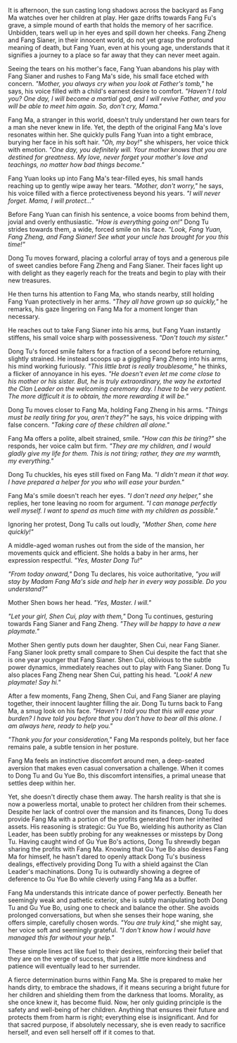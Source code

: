 It is afternoon, the sun casting long shadows across the backyard as Fang Ma watches over her children at play. Her gaze drifts towards Fang Fu's grave, a simple mound of earth that holds the memory of her sacrifice. Unbidden, tears well up in her eyes and spill down her cheeks. Fang Zheng and Fang Sianer, in their innocent world, do not yet grasp the profound meaning of death, but Fang Yuan, even at his young age, understands that it signifies a journey to a place so far away that they can never meet again.

Seeing the tears on his mother's face, Fang Yuan abandons his play with Fang Sianer and rushes to Fang Ma's side, his small face etched with concern. _"Mother, you always cry when you look at Father's tomb,"_ he says, his voice filled with a child's earnest desire to comfort. _"Haven't I told you? One day, I will become a martial god, and I will revive Father, and you will be able to meet him again. So, don't cry, Mama."_

Fang Ma, a stranger in this world, doesn't truly understand her own tears for a man she never knew in life. Yet, the depth of the original Fang Ma's love resonates within her. She quickly pulls Fang Yuan into a tight embrace, burying her face in his soft hair. _"Oh, my boy!"_ she whispers, her voice thick with emotion. _"One day, you definitely will. Your mother knows that you are destined for greatness. My love, never forget your mother's love and teachings, no matter how bad things become."_

Fang Yuan looks up into Fang Ma's tear-filled eyes, his small hands reaching up to gently wipe away her tears. _"Mother, don't worry,"_ he says, his voice filled with a fierce protectiveness beyond his years. _"I will never forget. Mama, I will protect..."_

Before Fang Yuan can finish his sentence, a voice booms from behind them, jovial and overly enthusiastic. _"How is everything going on!"_ Dong Tu strides towards them, a wide, forced smile on his face. _"Look, Fang Yuan, Fang Zheng, and Fang Sianer! See what your uncle has brought for you this time!"_

Dong Tu moves forward, placing a colorful array of toys and a generous pile of sweet candies before Fang Zheng and Fang Sianer. Their faces light up with delight as they eagerly reach for the treats and begin to play with their new treasures.

He then turns his attention to Fang Ma, who stands nearby, still holding Fang Yuan protectively in her arms. _"They all have grown up so quickly,"_ he remarks, his gaze lingering on Fang Ma for a moment longer than necessary.

He reaches out to take Fang Sianer into his arms, but Fang Yuan instantly stiffens, his small voice sharp with possessiveness. _"Don't touch my sister."_

Dong Tu's forced smile falters for a fraction of a second before returning, slightly strained. He instead scoops up a giggling Fang Zheng into his arms, his mind working furiously. _"This little brat is really troublesome,"_ he thinks, a flicker of annoyance in his eyes. _"He doesn't even let me come close to his mother or his sister. But, he is truly extraordinary, the way he extorted the Clan Leader on the welcoming ceremony day. I have to be very patient. The more difficult it is to obtain, the more rewarding it will be."_

Dong Tu moves closer to Fang Ma, holding Fang Zheng in his arms. _"Things must be really tiring for you, aren't they?"_ he says, his voice dripping with false concern. _"Taking care of these children all alone."_

Fang Ma offers a polite, albeit strained, smile. _"How can this be tiring?"_ she responds, her voice calm but firm. _"They are my children, and I would gladly give my life for them. This is not tiring; rather, they are my warmth, my everything."_

Dong Tu chuckles, his eyes still fixed on Fang Ma. _"I didn't mean it that way. I have prepared a helper for you who will ease your burden."_

Fang Ma's smile doesn't reach her eyes. _"I don't need any helper,"_ she replies, her tone leaving no room for argument. _"I can manage perfectly well myself. I want to spend as much time with my children as possible."_

Ignoring her protest, Dong Tu calls out loudly, _"Mother Shen, come here quickly!"_

A middle-aged woman rushes out from the side of the mansion, her movements quick and efficient. She holds a baby in her arms, her expression respectful. _"Yes, Master Dong Tu!"_

_"From today onward,"_ Dong Tu declares, his voice authoritative, _"you will stay by Madam Fang Ma's side and help her in every way possible. Do you understand?"_

Mother Shen bows her head. _"Yes, Master. I will."_

_"Let your girl, Shen Cui, play with them,"_ Dong Tu continues, gesturing towards Fang Sianer and Fang Zheng. _"They will be happy to have a new playmate."_


Mother Shen gently puts down her daughter, Shen Cui, near Fang Sianer. Fang Sianer look pretty small compare to Shen Cui despite the fact that she is one year younger that Fang Sianer. Shen Cui, oblivious to the subtle power dynamics, immediately reaches out to play with Fang Sianer. Dong Tu also places Fang Zheng near Shen Cui, patting his head. _"Look! A new playmate! Say hi."_

After a few moments, Fang Zheng, Shen Cui, and Fang Sianer are playing together, their innocent laughter filling the air. Dong Tu turns back to Fang Ma, a smug look on his face. _"Haven't I told you that this will ease your burden? I have told you before that you don't have to bear all this alone. I am always here, ready to help you."_

_"Thank you for your consideration,"_ Fang Ma responds politely, but her face remains pale, a subtle tension in her posture.

Fang Ma feels an instinctive discomfort around men, a deep-seated aversion that makes even casual conversation a challenge. When it comes to Dong Tu and Gu Yue Bo, this discomfort intensifies, a primal unease that settles deep within her.

Yet, she doesn't directly chase them away. The harsh reality is that she is now a powerless mortal, unable to protect her children from their schemes. Despite her lack of control over the mansion and its finances, Dong Tu does provide Fang Ma with a portion of the profits generated from her inherited assets. His reasoning is strategic: Gu Yue Bo, wielding his authority as Clan Leader, has been subtly probing for any weaknesses or missteps by Dong Tu. Having caught wind of Gu Yue Bo's actions, Dong Tu shrewdly began sharing the profits with Fang Ma. Knowing that Gu Yue Bo also desires Fang Ma for himself, he hasn't dared to openly attack Dong Tu's business dealings, effectively providing Dong Tu with a shield against the Clan Leader's machinations. Dong Tu is outwardly showing a degree of deference to Gu Yue Bo while cleverly using Fang Ma as a buffer.

Fang Ma understands this intricate dance of power perfectly. Beneath her seemingly weak and pathetic exterior, she is subtly manipulating both Dong Tu and Gu Yue Bo, using one to check and balance the other. She avoids prolonged conversations, but when she senses their hope waning, she offers simple, carefully chosen words. _"You are truly kind,"_ she might say, her voice soft and seemingly grateful. _"I don't know how I would have managed this far without your help."_

These simple lines act like fuel to their desires, reinforcing their belief that they are on the verge of success, that just a little more kindness and patience will eventually lead to her surrender.

A fierce determination burns within Fang Ma. She is prepared to make her hands dirty, to embrace the shadows, if it means securing a bright future for her children and shielding them from the darkness that looms. Morality, as she once knew it, has become fluid. Now, her only guiding principle is the safety and well-being of her children. Anything that ensures their future and protects them from harm is right; everything else is insignificant. And for that sacred purpose, if absolutely necessary, she is even ready to sacrifice herself, and even sell herself off if it comes to that.